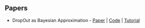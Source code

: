 


## Papers

* DropOut as Bayesian Approximation - [Paper](https://arxiv.org/pdf/1506.02142.pdf) | [Code]() | [Tutorial](https://xuwd11.github.io/Dropout_Tutorial_in_PyTorch/)